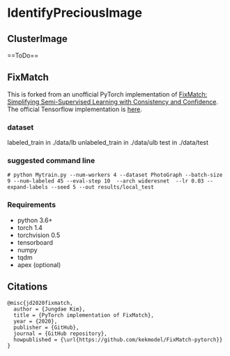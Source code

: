 # IdentifyPreciousImage
## ClusterImage
==ToDo==
## FixMatch
This is forked from an unofficial PyTorch implementation of [FixMatch: Simplifying Semi-Supervised Learning with Consistency and Confidence](https://arxiv.org/abs/2001.07685).
The official Tensorflow implementation is [here](https://github.com/google-research/fixmatch).

### dataset
labeled_train in ./data/lb
unlabeled_train in ./data/ulb
test in ./data/test

### suggested command line
```
# python Mytrain.py --num-workers 4 --dataset PhotoGraph --batch-size 9 --num-labeled 45 --eval-step 10  --arch wideresnet  --lr 0.03 --expand-labels --seed 5 --out results/local_test
```
### Requirements
- python 3.6+
- torch 1.4
- torchvision 0.5
- tensorboard
- numpy
- tqdm
- apex (optional)


## Citations
```
@misc{jd2020fixmatch,
  author = {Jungdae Kim},
  title = {PyTorch implementation of FixMatch},
  year = {2020},
  publisher = {GitHub},
  journal = {GitHub repository},
  howpublished = {\url{https://github.com/kekmodel/FixMatch-pytorch}}
}
```
